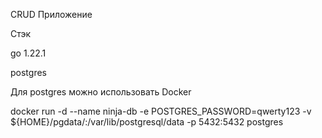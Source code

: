 CRUD Приложение

Стэк

go 1.22.1

postgres



Для postgres можно использовать Docker

docker run -d --name ninja-db -e POSTGRES_PASSWORD=qwerty123 -v ${HOME}/pgdata/:/var/lib/postgresql/data -p 5432:5432 postgres
